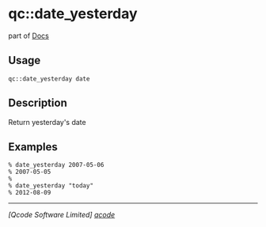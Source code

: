 qc::date_yesterday
==================

part of [Docs](../index.md)

Usage
-----
`qc::date_yesterday date`

Description
-----------
Return yesterday's date

Examples
-----------
```
% date_yesterday 2007-05-06
% 2007-05-05
%
% date_yesterday "today"
% 2012-08-09
```

----------------------------------
*[Qcode Software Limited] [qcode]*

[qcode]: http://www.qcode.co.uk "Qcode Software"
